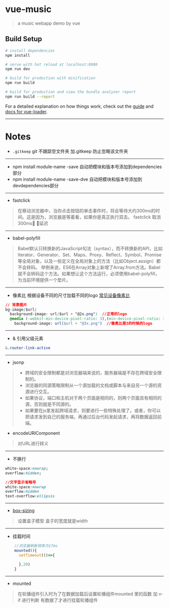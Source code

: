 # vue-music

> a music webapp demo by vue 

## Build Setup

``` bash
# install dependencies
npm install

# serve with hot reload at localhost:8080
npm run dev

# build for production with minification
npm run build

# build for production and view the bundle analyzer report
npm run build --report
```

For a detailed explanation on how things work, check out the [guide](http://vuejs-templates.github.io/webpack/) and [docs for vue-loader](http://vuejs.github.io/vue-loader).

--- 

# Notes

- ```.gitkeep``` git 不跟踪空文件夹 加.gitkeep 防止忽略该文件夹
---
- npm install module-name -save 自动把模块和版本号添加到dependencies部分
- npm install module-name -save-dve 自动把模块和版本号添加到devdependencies部分

---
- fastclick 
> 在移动浏览器中，当你点击按钮的单击事件时，将会等待大约300ms的时间。这是因为，浏览器是等着看，如果你是真正执行双击。 fastclick 取消300ms 延迟

---
- babel-polyfill
> Babel默认只转换新的JavaScript句法（syntax），而不转换新的API，比如Iterator、Generator、Set、Maps、Proxy、Reflect、Symbol、Promise等全局对象，以及一些定义在全局对象上的方法（比如Object.assign）都不会转码。
>  举例来说，ES6在Array对象上新增了Array.from方法。Babel就不会转码这个方法。如果想让这个方法运行，必须使用babel-polyfill，为当前环境提供一个垫片。

--- 
- 像素比
根据设备不同的尺寸加载不同的logo
[常见设备像素比](https://guide.aotu.io/docs/css/query.html)

```css
// 背景图片
bg-image($url)
  background-image: url($url + "@2x.png")  //正常的logo
  @media (-webkit-min-device-pixel-ratio: 3),(min-device-pixel-ratio: 3)
    background-image: url($url + "@3x.png")  //像素比是3的时候的logo

```
---

- & 引用父级元素

```css
&.router-link-active       
```
--- 

- jsonp
> -  跨域的安全限制都是对浏览器端来说的，服务器端是不存在跨域安全限制的。
> - 浏览器的同源策略限制从一个源加载的文档或脚本与来自另一个源的资源进行交互。
> -  如果协议，端口和主机对于两个页面是相同的，则两个页面具有相同的源，否则就是不同源的。
> - 如果要在js里发起跨域请求，则要进行一些特殊处理了。或者，你可以把请求发到自己的服务端，再通过后台代码发起请求，再将数据返回前端。

- encodeURIComponent
> 对URL进行转义
---
- 不换行
```css
white-space:nowrap;
overflow:hidden; 

//文字显示省略号
white-space:nowrap
overflow:hidden
text-overflow:ellipsis
```
--- 

- [box-sizing](https://www.jianshu.com/p/e2eb0d8c9de6)
> 设置盒子模型 盒子的宽度就是width

--- 
- 挂载时间
```javascript
    //浏览器刷新频率为17ms 
    mounted(){
      setTimeout(()=>{

      },20)
    }
```
---
- mounted
> 在轮播组件引入时为了在数据加载后设置轮播组件mounted 里的函数 加 v-if 进行判断 有数据了才进行挂载轮播组件
